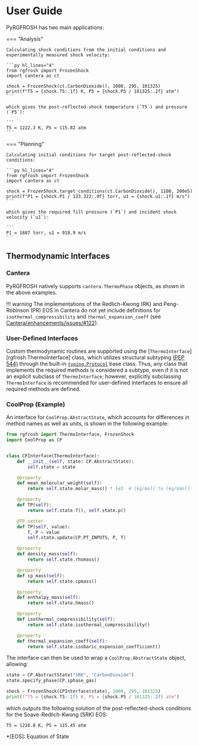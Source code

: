 # User Guide

PyRGFROSH has two main applications:

=== "Analysis"
    
    Calculating shock conditions from the initial conditions and experimentally measured shock velocity:
    
    ```py hl_lines="4"
    from rgfrosh import FrozenShock
    import cantera as ct
    
    shock = FrozenShock(ct.CarbonDioxide(), 1000, 295, 101325)
    print(f"T5 = {shock.T5:.1f} K, P5 = {shock.P5 / 101325:.2f} atm")
    ```

    which gives the post-reflected-shock temperature (`T5`) and pressure (`P5`):
    
    ```
    T5 = 1222.3 K, P5 = 115.82 atm
    ```

=== "Planning"
    
    Calculating initial conditions for target post-reflected-shock conditions:
    
    ```py hl_lines="4"
    from rgfrosh import FrozenShock
    import cantera as ct
    
    shock = FrozenShock.target_conditions(ct.CarbonDioxide(), 1100, 200e5)
    print(f"P1 = {shock.P1 / 133.322:.0f} torr, u1 = {shock.u1:.1f} m/s")
    ```
    
    which gives the required fill pressure (`P1`) and incident shock velocity (`u1`):
    
    ```
    P1 = 1687 torr, u1 = 918.9 m/s
    ```

## Thermodynamic Interfaces 

### Cantera

PyRGFROSH natively supports `cantera.ThermoPhase` objects, as shown in the
above examples.

!!! warning
    The implementations of the Redlich-Kwong (RK) and Peng-Robinson (PR) EOS
    in Cantera do not yet include definitions for `isothermal_compressibility` and 
    `thermal_expansion_coeff` 
    (see [Cantera/enhancements/issues/#122](https://github.com/Cantera/enhancements/issues/122)).

### User-Defined Interfaces

Custom thermodynamic routines are supported using the 
[`ThermoInterface`][rgfrosh.ThermoInterface] class, which utilizes structural 
subtyping [(PEP 544)](https://www.python.org/dev/peps/pep-0544/) through the 
built-in [`typing.Protocol`](https://docs.python.org/3/library/typing.html#typing.Protocol)
base class. Thus, any class that implements the required methods is considered a 
subtype, even if it is not an explicit subclass of `ThermoInterface`; however, 
explicitly subclassing `ThermoInterface` is recommended for user-defined 
interfaces to ensure all required methods are defined.

### CoolProp (Example)

An interface for `CoolProp.AbstractState`, which accounts for differences 
in method names as well as units, is shown in the following example:

```py
from rgfrosh import ThermoInterface, FrozenShock
import CoolProp as CP


class CPInterface(ThermoInterface):
    def __init__(self, state: CP.AbstractState):
        self.state = state

    @property
    def mean_molecular_weight(self):
        return self.state.molar_mass() * 1e3  # [kg/mol] to [kg/kmol]

    @property
    def TP(self):
        return self.state.T(), self.state.p()

    @TP.setter
    def TP(self, value):
        T, P = value
        self.state.update(CP.PT_INPUTS, P, T)

    @property
    def density_mass(self):
        return self.state.rhomass()

    @property
    def cp_mass(self):
        return self.state.cpmass()

    @property
    def enthalpy_mass(self):
        return self.state.hmass()

    @property
    def isothermal_compressibility(self):
        return self.state.isothermal_compressibility()

    @property
    def thermal_expansion_coeff(self):
        return self.state.isobaric_expansion_coefficient()
```

The interface can then be used to wrap a `CoolProp.AbstractState` object, allowing:

```py hl_lines="4"
state = CP.AbstractState("SRK", "CarbonDioxide")
state.specify_phase(CP.iphase_gas)

shock = FrozenShock(CPInterface(state), 1000, 295, 101325)
print(f"T5 = {shock.T5:.1f} K, P5 = {shock.P5 / 101325:.2f} atm")
```

which outputs the following solution of the post-reflected-shock conditions 
for the Soave-Redlich-Kwong (SRK) EOS:

```
T5 = 1216.8 K, P5 = 115.45 atm
```


*[EOS]: Equation of State
